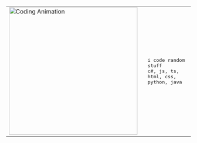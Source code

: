 
<table align="center">
  <tr>
    <td style="vertical-align: middle;">
      <img src="(https://art.pixilart.com/sr20cb1e208e634.gif" width="350" alt="Coding Animation">
    </td>
    <td style="padding-left: 20px; vertical-align: middle;">
      <samp>
        i code random stuff
        <br>
        c#, js, ts, html, css, python, java
      </samp>
    </td>
  </tr>
</table>
